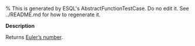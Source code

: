 % This is generated by ESQL's AbstractFunctionTestCase. Do no edit it. See ../README.md for how to regenerate it.

**Description**

Returns [Euler’s number](https://en.wikipedia.org/wiki/E_(mathematical_constant)).

